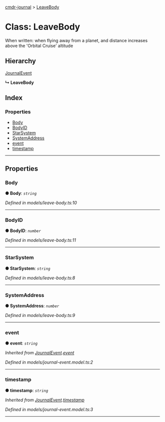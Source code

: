 [cmdr-journal](../README.md) > [LeaveBody](../classes/leavebody.md)



# Class: LeaveBody


When written: when flying away from a planet, and distance increases above the 'Orbital Cruise' altitude

## Hierarchy


 [JournalEvent](journalevent.md)

**↳ LeaveBody**







## Index

### Properties

* [Body](leavebody.md#body)
* [BodyID](leavebody.md#bodyid)
* [StarSystem](leavebody.md#starsystem)
* [SystemAddress](leavebody.md#systemaddress)
* [event](leavebody.md#event)
* [timestamp](leavebody.md#timestamp)



---
## Properties
<a id="body"></a>

###  Body

**●  Body**:  *`string`* 

*Defined in models/leave-body.ts:10*





___

<a id="bodyid"></a>

###  BodyID

**●  BodyID**:  *`number`* 

*Defined in models/leave-body.ts:11*





___

<a id="starsystem"></a>

###  StarSystem

**●  StarSystem**:  *`string`* 

*Defined in models/leave-body.ts:8*





___

<a id="systemaddress"></a>

###  SystemAddress

**●  SystemAddress**:  *`number`* 

*Defined in models/leave-body.ts:9*





___

<a id="event"></a>

###  event

**●  event**:  *`string`* 

*Inherited from [JournalEvent](journalevent.md).[event](journalevent.md#event)*

*Defined in models/journal-event.model.ts:2*





___

<a id="timestamp"></a>

###  timestamp

**●  timestamp**:  *`string`* 

*Inherited from [JournalEvent](journalevent.md).[timestamp](journalevent.md#timestamp)*

*Defined in models/journal-event.model.ts:3*





___


